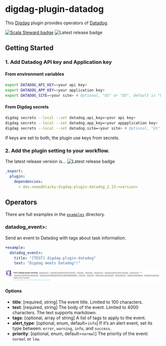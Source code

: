 # digdag-plugin-datadog

This [Digdag](https://www.digdag.io) plugin provides operators of [Datadog](https://www.datadoghq.com).

[![Scala Steward badge](https://img.shields.io/badge/Scala_Steward-helping-blue.svg?style=flat&logo=data:image/png;base64,iVBORw0KGgoAAAANSUhEUgAAAA4AAAAQCAMAAAARSr4IAAAAVFBMVEUAAACHjojlOy5NWlrKzcYRKjGFjIbp293YycuLa3pYY2LSqql4f3pCUFTgSjNodYRmcXUsPD/NTTbjRS+2jomhgnzNc223cGvZS0HaSD0XLjbaSjElhIr+AAAAAXRSTlMAQObYZgAAAHlJREFUCNdNyosOwyAIhWHAQS1Vt7a77/3fcxxdmv0xwmckutAR1nkm4ggbyEcg/wWmlGLDAA3oL50xi6fk5ffZ3E2E3QfZDCcCN2YtbEWZt+Drc6u6rlqv7Uk0LdKqqr5rk2UCRXOk0vmQKGfc94nOJyQjouF9H/wCc9gECEYfONoAAAAASUVORK5CYII=)](https://scala-steward.org)
![Latest release badge](https://img.shields.io/maven-central/v/dev.nomadblacky/digdag-plugin-datadog_2.13)

## Getting Started

### 1. Add Datadog API key and Application key

#### From environment variables

```bash
export DATADOG_API_KEY=<your api key>
export DATADOG_APP_KEY=<your application key>
export DATADOG_SITE=<your site> # Optional, "US" or "EU", default is "US"
```

#### From Digdag secrets

```bash
digdag secrets --local --set datadog.api_key=<your api key>
digdag secrets --local --set datadog.app_key=<your apppplication key>
digdag secrets --local --set datadog.site=<your site> # Optional, "US" or "EU", default is "US"
```

If keys are set to both, the plugin use keys from secrets.

### 2. Add the plugin setting to your workflow.

The latest release version is... ![Latest release badge](https://img.shields.io/maven-central/v/dev.nomadblacky/digdag-plugin-datadog_2.13)

```yaml
_export:
  plugin:
    dependencies:
      - dev.nomadblacky:digdag-plugin-datadog_2.13:<version>
```

## Operators

There are full examples in the [`examples`](./examples) directory.

### datadog_event>:

Send an event to Datadog with tags about task information.

```yaml
+example:
  datadog_event>:
    title: "[TEST] digdag-plugin-datadog"
    text: "Digdag meets Datadog!!"
```

![events.png](images/events.png)

#### Options

+ **title**: [required, string] The event title. Limited to 100 characters.
+ **text**: [required, string] The body of the event. Limited to 4000 characters. The text supports markdown.
+ **tags**: [optional, array of string] A list of tags to apply to the event.
+ **alert_type**: [optional, enum, default=`info`] If it’s an alert event, set its type between: `error`, `warning`, `info`, and `success`.
+ **priority**: [optional, enum, default=`normal`] The priority of the event: `normal` or `low`.
